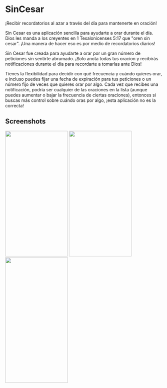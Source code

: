 # SinCesar
¡Recibir recordatorios al azar a través del día para mantenerte en oración!

Sin Cesar es una aplicación sencilla para ayudarte a orar durante el día. Dios les manda a los creyentes en 1 Tesalonicenses 5:17 que "oren sin cesar". ¡Una manera de hacer eso es por medio de recordatorios diarios!

Sin Cesar fue creada para ayudarte a orar por un gran número de peticiones sin sentirte abrumado. ¡Solo anota todas tus oracion y recibirás notificaciones durante el día para recordarte a tomarlas ante Dios!

Tienes la flexibilidad para decidir con qué frecuencia y cuándo quieres orar, e incluso puedes fijar una fecha de expiración para tus peticiones o un número fijo de veces que quieres orar por algo. Cada vez que recibes una notificación, podría ser cualquier de las oraciones en la lista (aunque puedes aumentar o bajar la frecuencia de ciertas oraciones), entonces si buscas más control sobre cuándo oras por algo, ¡esta aplicación no es la correcta!
## Screenshots
<div>
<img src="https://user-images.githubusercontent.com/4185684/156848618-aa2d3b1f-e8c5-4ced-9fe1-a1d189bffa84.png" width="200" height="400"/>
<img src="https://user-images.githubusercontent.com/4185684/156848616-85f7400c-7ca3-4555-83b0-4094540c1e17.png" width="200" height="400"/>
<img src="https://user-images.githubusercontent.com/4185684/156848614-c21b44ef-5a6b-4734-9603-cb9e9169da8b.png" width="200" height="400"/>
  </div>
